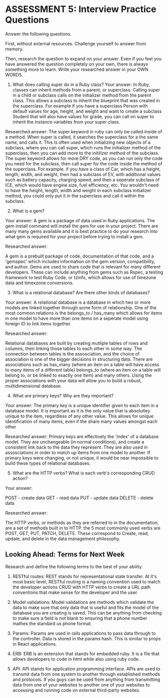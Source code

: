 # ASSESSMENT 5: Interview Practice Questions

Answer the following questions.

First, without external resources. Challenge yourself to answer from memory.

Then, research the question to expand on your answer. Even if you feel you have answered the question completely on your own, there is always something more to learn. Write your researched answer in your OWN WORDS.

1. What does calling super do in a Ruby class?
Your answer: 
    In Ruby, classes can inherit methods from a parent, or superclass. Calling super in a child or subclass calls on the initializer method from the parent class. This allows a subclass to inherit the blueprint that was created in the superclass. For example if you have a superclass Person with default values for age, height, and weight and want to create a subclass Student that will also have values for grade, you can call on super to inherit the instance variables from your super class. 

Researched answer:
    The super keyword in ruby can only be called inside of a method. When super is called, it searches the superclass for a the same name, and calls it. This is often used when initializing new objects of a subclass, where you can call super, which runs the initializer method of the superclass, then you can add more to the initilizer method of the subclass. The super keyword allows for more DRY code, as you can run only the code you need for the subclass, then call super for the code inside the method of the superclass. For example, if you have a class of Car, which has a height, length, width, and weight, then had a subclass of EV, with additional values such as battery capacity, charging speed, and then a seperate subclass of ICE, which would have engine size, fuel efficiency, etc. You wouldn't need to have the height, length, width and weight in each subclass initializer method, you could only put it in the superclass and call it within the subclass.

2. What is a gem?

Your answer: A gem is a package of data used in Ruby applications. The gem install command will install the gem for use in your project. There are many many gems available and it is best practice to do your research into what gem is required for your project before trying to install a gem. 

Researched answer:

A gem is a prebuilt package of code, documentation of that code, and a 'gemspec' which includes information on the gem version, compatibility, and author. 
Gems are used to share code that is relevant for many different developers. These can include anything from gems such as Rspec, a testing framework to test Ruby Code, or tzinfo, which allows for use of timezone data and timexzone conversions. 

3. What is a relational database? Are there other kinds of databases?

Your answer:
A relational database is a database in which two or more models are linked together through some form of relationship. One of the most common relations is the belongs_to / has_many which allows for items in one model to have more than one items on a seperate model using foreign ID to link items together.

Researched answer:

Relational databases are built by creating mutliple tables of rows and columns, then linking those tables to each other in some way. The connection between tables is the assosciation, and the  choice of  association is one of the bigger decisions in structuring data. There are associations such as has_many  (where an item on a table will have access to many items of a different table) belongs_to (where an item on a table will belong to, or be linked to exactly one item) and many others. Using the proper associations with your data will allow you to build a robust, multidimensional database.

4. What are primary keys? Why are they important?

Your answer: The primary key is a unique identifier given to each item in a database model. It is important as it is the only value that is absolutley unique to the item, regardless of any other value. This allows for unique identification of many items, even if the share many values amongst each other

Researched answer: Primary keys are effectively the 'index' of a database model. They are unchangeable (in normal conditions), and create a consistent link back to the data they represent. They are also used in assosciations in order to match up items from one model to another. If primary keys were changing, or not unique, it would be near impossible to build these types of relational databases. 

5. What are the HTTP verbs? What is each verb's corresponding CRUD action?

Your answer:

POST - create data
GET - read data
PUT - update data
DELETE - delete data


Researched answer:

The HTTP verbs, or methods as they are referred to in the documentation, are a set of methods built in to HTTP. the 5 most commonly used verbs are POST, GET, PUT, PATCH, DELETE. These correspond to Create, read, update, and delete in the data management philosophy. 

## Looking Ahead: Terms for Next Week

Research and define the following terms to the best of your ability.

1. RESTful routes:
REST stands for representational state transfer. At it's most basic level, RESTful routing is a naming convention used to match the developer actions CRUD with HTTP verbs to create a URL path conventions that make sense for the developer and the user. 

2. Model validations:
Model validations are methods which validate the data to make sure that only data that is useful and fits the model of the database you are creating is saved. This can be anything from checking to make sure a field is not blank to ensuring that a phone number mathes the standard us phone format.

3. Params:
Params are used in rails applications to pass data through to the controller. Data is stored in the params hash. This is similar to props in React applications.

4. ERB:
ERB is an extension that stands for embedded ruby. It is a file that allows developers to code in html while also using ruby code. 

5. API:
API stands for application programming interface. APIs are used to transmit data from one system to another through established methods and protocols. If you guys can be used from anything from transmitting data from one of your websites to another one of your websites to accessing and running code on external third-party websites.